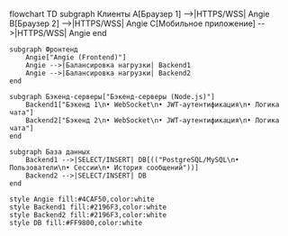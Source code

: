 flowchart TD
    subgraph Клиенты
        A[Браузер 1] -->|HTTPS/WSS| Angie
        B[Браузер 2] -->|HTTPS/WSS| Angie
        C[Мобильное приложение] -->|HTTPS/WSS| Angie
    end

    subgraph Фронтенд
        Angie["Angie (Frontend)"]
        Angie -->|Балансировка нагрузки| Backend1
        Angie -->|Балансировка нагрузки| Backend2
    end

    subgraph Бэкенд-серверы["Бэкенд-серверы (Node.js)"]
        Backend1["Бэкенд 1\n• WebSocket\n• JWT-аутентификация\n• Логика чата"]
        Backend2["Бэкенд 2\n• WebSocket\n• JWT-аутентификация\n• Логика чата"]
    end

    subgraph База данных
        Backend1 -->|SELECT/INSERT| DB[(("PostgreSQL/MySQL\n• Пользователи\n• Сессии\n• История сообщений"))]
        Backend2 -->|SELECT/INSERT| DB
    end

    style Angie fill:#4CAF50,color:white
    style Backend1 fill:#2196F3,color:white
    style Backend2 fill:#2196F3,color:white
    style DB fill:#FF9800,color:white
